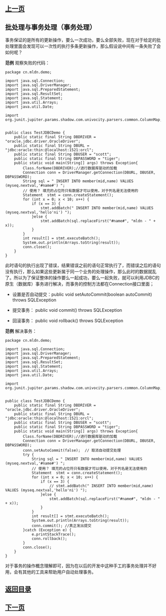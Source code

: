 ## [上一页](course126)
##  批处理与事务处理（事务处理）

事务保证的是所有的更新操作，要么一次成功，要么全部失败，现在对于给定的批处理里面会发现可以一次性的执行多条更新操作，那么假设说中间有一条失败了会如何呢？

**范例** 观察失败的代码：

	package cn.mldn.demo;
	
	import java.sql.Connection;
	import java.sql.DriverManager;
	import java.sql.PreparedStatement;
	import java.sql.ResultSet;
	import java.sql.Statement;
	import java.util.Arrays;
	import java.util.Date;
	
	import org.junit.jupiter.params.shadow.com.univocity.parsers.common.ColumnMap;
	
	
	public class TestJDBCDemo {
		public static final String DBDRIVER = "oracle.jdbc.driver.OracleDriver";
		public static final String DBURL = "jdbc:oracle:thin:@localhost:1521:orcl";
		public static final String DBUSER = "scott";
		public static final String DBPASSWORD = "tiger";
		public static void main(String[] args) throws Exception{
			Class.forName(DBDRIVER);//进行数据库驱动的加载
			Connection conn = DriverManager.getConnection(DBURL, DBUSER, DBPASSWORD);
			String sql = " INSERT INTO member(mid,name) VALUES (myseq.nextval,'#name#') ";
			// 使用？ 填充的占位符只有数据才可以使用，对于列名是无法使用的
			Statement  stmt = conn.createStatement();
			for (int x = 0; x < 10; x++) {
				if (x == 3) {
					stmt.addBatch(" INSERT INTO member(mid,name) VALUES (myseq.nextval,'hello'ni') ");
				}else {
					stmt.addBatch(sql.replaceFirst("#name#", "mldn - " + x));
				}
			}
			int result[] = stmt.executeBatch();
			System.out.println(Arrays.toString(result));
			conn.close();
		}
	}

此时语句的执行出现了错误，结果错误之前的语句正常执行了，而错误之后的语句没有执行，那么如果这些更新属于同一个业务的处理操作，那么此时的数据就乱了。所以为了保证整体的操作要么一起成功，要么一起失败，就可以利用JDBC的原生（数据库）事务进行解决，而事务的控制方法都在Connection接口里面；

- 设置是否自动提交：public void setAutoCommit(boolean autoCommit)
            throws SQLException

- 提交事务： public void commit()
     throws SQLException

- 回滚事务： public void rollback()
       throws SQLException

**范例** 解决事务：

	package cn.mldn.demo;
	
	import java.sql.Connection;
	import java.sql.DriverManager;
	import java.sql.PreparedStatement;
	import java.sql.ResultSet;
	import java.sql.Statement;
	import java.util.Arrays;
	import java.util.Date;
	
	import org.junit.jupiter.params.shadow.com.univocity.parsers.common.ColumnMap;
	
	
	public class TestJDBCDemo {
		public static final String DBDRIVER = "oracle.jdbc.driver.OracleDriver";
		public static final String DBURL = "jdbc:oracle:thin:@localhost:1521:orcl";
		public static final String DBUSER = "scott";
		public static final String DBPASSWORD = "tiger";
		public static void main(String[] args) throws Exception{
			Class.forName(DBDRIVER);//进行数据库驱动的加载
			Connection conn = DriverManager.getConnection(DBURL, DBUSER, DBPASSWORD);
			conn.setAutoCommit(false);  // 取消自动提交处理
			try {
				String sql = " INSERT INTO member(mid,name) VALUES (myseq.nextval,'#name#') ";
				// 使用？ 填充的占位符只有数据才可以使用，对于列名是无法使用的
				Statement  stmt = conn.createStatement();
				for (int x = 0; x < 10; x++) {
					if (x == 3) {
						// stmt.addBatch(" INSERT INTO member(mid,name) VALUES (myseq.nextval,'hello'ni') ");
					}else {
						stmt.addBatch(sql.replaceFirst("#name#", "mldn - " + x));
					}
				}
				int result[] = stmt.executeBatch();
				System.out.println(Arrays.toString(result));
				conn.commit(); //真正发出提交
			}catch (Exception e) {
				e.printStackTrace();
				conn.rollback();
			}
			conn.close();
		}
	}

对于事务的操作概念理解即可，因为在以后的开发中这种手工的事务处理并不好用，会有其他的工具来帮助用户自动处理事务。



## [返回目录](https://wuchengcheng110120.github.io/aliyunjava3/list)
## [下一页](course128)
